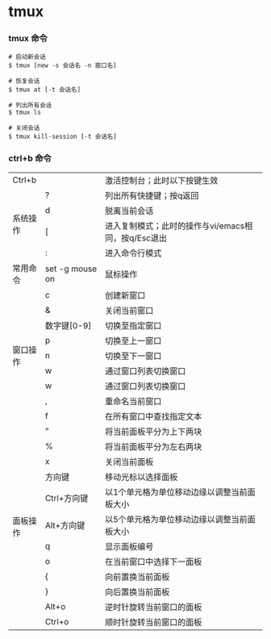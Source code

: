 # tmux

### tmux 命令

```shell
# 启动新会话
$ tmux [new -s 会话名 -n 窗口名]

# 恢复会话
$ tmux at [-t 会话名]

# 列出所有会话
$ tmux ls

# 关闭会话
$ tmux kill-session [-t 会话名]
```

### ctrl+b 命令

<table>
    <tr>
	    <td colspan="2">Ctrl+b</td>
	    <td>激活控制台；此时以下按键生效</td>  
	</tr >
	<tr >
	    <td rowspan="4">系统操作</td>
	    <td>?</td>
	    <td>列出所有快捷键；按q返回</td>
	</tr>
	<tr>
	    <td>d</td>
	    <td>脱离当前会话</td>
	</tr>
	<tr>
	    <td>[</td>
	    <td>进入复制模式；此时的操作与vi/emacs相同，按q/Esc退出</td>
	</tr>
    <tr>
	    <td>:</td>
	    <td>进入命令行模式</td>
	</tr>
	<tr >
	    <td rowspan="1">常用命令</td>
	    <td>set -g mouse on</td>
	    <td>鼠标操作</td>
	</tr>
    <tr >
	    <td rowspan="9">窗口操作</td>
	    <td>c</td>
	    <td>创建新窗口</td>
	</tr>
    <tr >
	    <td>&</td>
	    <td>关闭当前窗口</td>
	</tr>
    <tr >
	    <td>数字键[0-9]</td>
	    <td>切换至指定窗口</td>
	</tr>
    <tr >
	    <td>p</td>
	    <td>切换至上一窗口</td>
	</tr>
    <tr >
	    <td>n</td>
	    <td>切换至下一窗口</td>
	</tr>
    <tr >
	    <td>w</td>
	    <td>通过窗口列表切换窗口</td>
	</tr>
    <tr >
	    <td>w</td>
	    <td>通过窗口列表切换窗口</td>
	</tr>
    <tr >
	    <td>,</td>
	    <td>重命名当前窗口</td>
	</tr>
    <tr >
	    <td>f</td>
	    <td>在所有窗口中查找指定文本</td>
	</tr>
    <tr >
	    <td rowspan="12">面板操作</td>
	    <td>”</td>
	    <td>将当前面板平分为上下两块</td>
	</tr>
    <tr >
	    <td>%</td>
	    <td>将当前面板平分为左右两块</td>
	</tr>
    <tr >
	    <td>x</td>
	    <td>关闭当前面板</td>
	</tr>
    <tr >
	    <td>方向键</td>
	    <td>移动光标以选择面板</td>
	</tr>
    <tr >
	    <td>Ctrl+方向键</td>
	    <td>以1个单元格为单位移动边缘以调整当前面板大小</td>
	</tr>
    <tr >
	    <td>Alt+方向键</td>
	    <td>以5个单元格为单位移动边缘以调整当前面板大小</td>
	</tr>
    <tr >
	    <td>q</td>
	    <td>显示面板编号</td>
	</tr>
    <tr >
	    <td>o</td>
	    <td>在当前窗口中选择下一面板</td>
	</tr>
    <tr >
	    <td>{</td>
	    <td>向前置换当前面板</td>
	</tr>
    <tr >
	    <td>}</td>
	    <td>向后置换当前面板</td>
	</tr>
    <tr >
	    <td>Alt+o</td>
	    <td>逆时针旋转当前窗口的面板</td>
	</tr>
    <tr >
	    <td>Ctrl+o</td>
	    <td>顺时针旋转当前窗口的面板</td>
	</tr>
</table>
